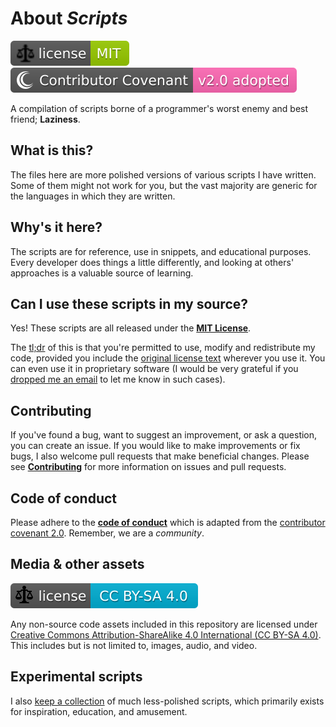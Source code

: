 # About *Scripts*

[![License][img license]][license]
[![Code of Conduct][img conduct]][conduct]

A compilation of scripts borne of a programmer's worst enemy and best friend;
__Laziness__.

## What is this?

The files here are more polished versions of various scripts I have written.
Some of them might not work for you, but the vast majority are generic for
the languages in which they are written.

## Why's it here?

The scripts are for reference, use in snippets, and educational purposes. Every
developer does things a little differently, and looking at others' approaches
is a valuable source of learning.

## Can I use these scripts in my source?

Yes! These scripts are all released under the **[MIT License][license]**.

The [tl;dr][tldr] of this is that you're permitted to use, modify and redistribute my
code, provided you include the [original license text][license] wherever you
use it. You can even use it in proprietary software (I would be very grateful
if you [dropped me an email][email] to let me know in such cases).

## Contributing

If you've found a bug, want to suggest an improvement, or ask a question, you
can create an issue. If you would like to make improvements or fix bugs, I also
welcome pull requests that make beneficial changes. Please see
**[Contributing][contrib]** for more information on issues and pull requests.

## Code of conduct

Please adhere to the [**code of conduct**][conduct] which is adapted from the
[contributor covenant 2.0][latest_conduct]. Remember, we are a *community*.

## Media & other assets

[![CC BY-SA 4.0][img ccbysa4]][ccbysa4]

Any non-source code assets included in this repository are licensed under [Creative
Commons Attribution-ShareAlike 4.0 International (CC BY-SA 4.0)][ccbysa4]. This
includes but is not limited to, images, audio, and video.

## Experimental scripts

I also [keep a collection][script_dump] of much less-polished scripts, which
primarily exists for inspiration, education, and amusement.

[license]: ./LICENSE "MIT License"
[conduct]: ./CODE_OF_CONDUCT.md "Code of Conduct"
[tldr]: https://en.wiktionary.org/wiki/tl;dr "Too long, didn't read"
[email]: mailto:thefreeman193@aol.co.uk "thefreeman193@aol.co.uk"
[contrib]: ./CONTRIBUTING.md "Contributing"
[latest_conduct]: https://www.contributor-covenant.org/version/2/0/code_of_conduct.html "Contributor Covenant 2.0"
[ccbysa4]: http://creativecommons.org/licenses/by-sa/4.0/ "Creative Commons Share-Alike Attribution 4.0"
[script_dump]: https://github.com/TheFreeman193/script_dump "Script Dump"
[img license]: ./LICENSE.svg "MIT License"
[img ccbysa4]: ./LICENSE_ASSETS.svg "CC BY-SA 4.0"
[img conduct]: ./CONTRIBUTING.svg "Contributor Covenant 2.0"

